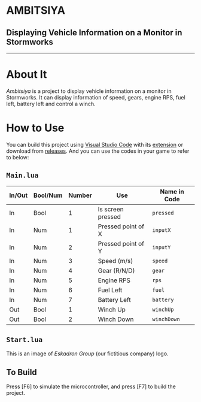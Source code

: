 # AMBITSIYA
## Displaying Vehicle Information on a Monitor in Stormworks
---
# About It
*Ambitsiya* is a project to display vehicle information on a monitor in Stormworks.
It can display information of speed, gears, engine RPS, fuel left, battery left and control a winch.

# How to Use
You can build this project using [Visual Studio Code](https://code.visualstudio.com/download) with its [extension](https://marketplace.visualstudio.com/items?itemName=NameousChangey.lifeboatapi) or download from [releases](https://github.com/ra7n1k/ambitsiya/releases).
And you can use the codes in your game to refer to below:

## `Main.lua`
| In/Out | Bool/Num | Number | Use | Name in Code |
| - | - | - | - | - |
| In | Bool | 1 | Is screen pressed | `pressed` |
| In | Num | 1 | Pressed point of X | `inputX` |
| In | Num | 2 | Pressed point of Y | `inputY` |
| In | Num | 3 | Speed (m/s) | `speed` |
| In | Num | 4 | Gear (R/N/D) | `gear` |
| In | Num | 5 | Engine RPS | `rps` |
| In | Num | 6 | Fuel Left | `fuel` |
| In | Num | 7 | Battery Left | `battery` |
| Out | Bool | 1 | Winch Up | `winchUp` |
| Out | Bool | 2 | Winch Down | `winchDown` |

## `Start.lua`
This is an image of *Eskadron Group* (our fictitious company) logo.

## To Build
Press [F6] to simulate the microcontroller, and press [F7] to build the project.
